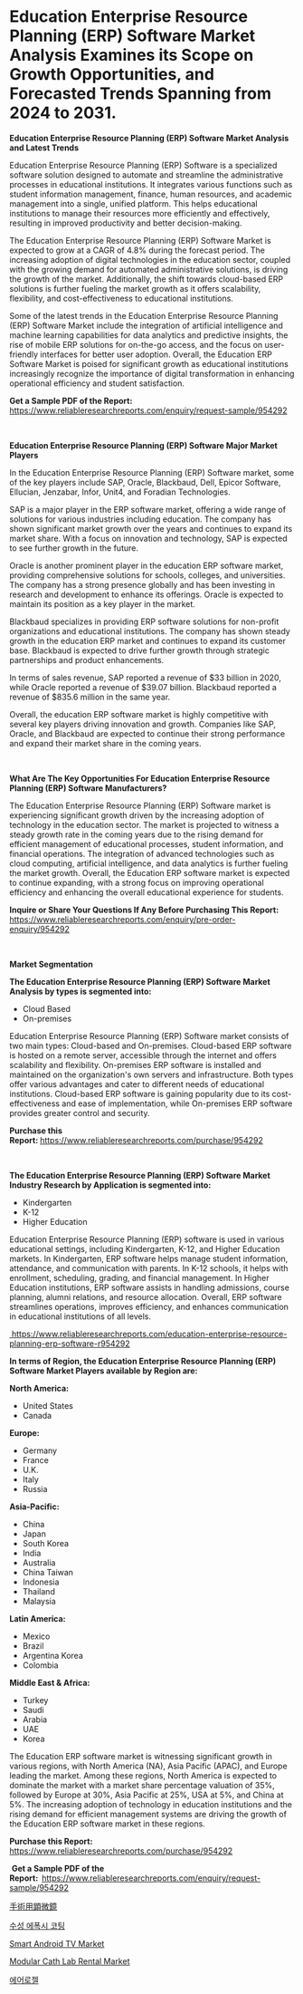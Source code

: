 <p><h1>Education Enterprise Resource Planning (ERP) Software Market Analysis Examines its Scope on Growth Opportunities, and Forecasted Trends Spanning from 2024 to 2031.</h1></p><p><strong>Education Enterprise Resource Planning (ERP) Software Market Analysis and Latest Trends</strong></p>
<p><p>Education Enterprise Resource Planning (ERP) Software is a specialized software solution designed to automate and streamline the administrative processes in educational institutions. It integrates various functions such as student information management, finance, human resources, and academic management into a single, unified platform. This helps educational institutions to manage their resources more efficiently and effectively, resulting in improved productivity and better decision-making.</p><p>The Education Enterprise Resource Planning (ERP) Software Market is expected to grow at a CAGR of 4.8% during the forecast period. The increasing adoption of digital technologies in the education sector, coupled with the growing demand for automated administrative solutions, is driving the growth of the market. Additionally, the shift towards cloud-based ERP solutions is further fueling the market growth as it offers scalability, flexibility, and cost-effectiveness to educational institutions.</p><p>Some of the latest trends in the Education Enterprise Resource Planning (ERP) Software Market include the integration of artificial intelligence and machine learning capabilities for data analytics and predictive insights, the rise of mobile ERP solutions for on-the-go access, and the focus on user-friendly interfaces for better user adoption. Overall, the Education ERP Software Market is poised for significant growth as educational institutions increasingly recognize the importance of digital transformation in enhancing operational efficiency and student satisfaction.</p></p>
<p><strong>Get a Sample PDF of the Report:&nbsp;</strong> <a href="https://www.reliableresearchreports.com/enquiry/request-sample/954292">https://www.reliableresearchreports.com/enquiry/request-sample/954292</a></p>
<p>&nbsp;</p>
<p><strong>Education Enterprise Resource Planning (ERP) Software Major Market Players</strong></p>
<p><p>In the Education Enterprise Resource Planning (ERP) Software market, some of the key players include SAP, Oracle, Blackbaud, Dell, Epicor Software, Ellucian, Jenzabar, Infor, Unit4, and Foradian Technologies. </p><p>SAP is a major player in the ERP software market, offering a wide range of solutions for various industries including education. The company has shown significant market growth over the years and continues to expand its market share. With a focus on innovation and technology, SAP is expected to see further growth in the future.</p><p>Oracle is another prominent player in the education ERP software market, providing comprehensive solutions for schools, colleges, and universities. The company has a strong presence globally and has been investing in research and development to enhance its offerings. Oracle is expected to maintain its position as a key player in the market.</p><p>Blackbaud specializes in providing ERP software solutions for non-profit organizations and educational institutions. The company has shown steady growth in the education ERP market and continues to expand its customer base. Blackbaud is expected to drive further growth through strategic partnerships and product enhancements.</p><p>In terms of sales revenue, SAP reported a revenue of $33 billion in 2020, while Oracle reported a revenue of $39.07 billion. Blackbaud reported a revenue of $835.6 million in the same year.</p><p>Overall, the education ERP software market is highly competitive with several key players driving innovation and growth. Companies like SAP, Oracle, and Blackbaud are expected to continue their strong performance and expand their market share in the coming years.</p></p>
<p>&nbsp;</p>
<p><strong>What Are The Key Opportunities For Education Enterprise Resource Planning (ERP) Software Manufacturers?</strong></p>
<p><p>The Education Enterprise Resource Planning (ERP) Software market is experiencing significant growth driven by the increasing adoption of technology in the education sector. The market is projected to witness a steady growth rate in the coming years due to the rising demand for efficient management of educational processes, student information, and financial operations. The integration of advanced technologies such as cloud computing, artificial intelligence, and data analytics is further fueling the market growth. Overall, the Education ERP software market is expected to continue expanding, with a strong focus on improving operational efficiency and enhancing the overall educational experience for students.</p></p>
<p><strong>Inquire or Share Your Questions If Any Before Purchasing This Report:</strong> <a href="https://www.reliableresearchreports.com/enquiry/pre-order-enquiry/954292">https://www.reliableresearchreports.com/enquiry/pre-order-enquiry/954292</a></p>
<p>&nbsp;</p>
<p><strong>Market Segmentation</strong></p>
<p><strong>The Education Enterprise Resource Planning (ERP) Software Market Analysis by types is segmented into:</strong></p>
<p><ul><li>Cloud Based</li><li>On-premises</li></ul></p>
<p><p>Education Enterprise Resource Planning (ERP) Software market consists of two main types: Cloud-based and On-premises. Cloud-based ERP software is hosted on a remote server, accessible through the internet and offers scalability and flexibility. On-premises ERP software is installed and maintained on the organization's own servers and infrastructure. Both types offer various advantages and cater to different needs of educational institutions. Cloud-based ERP software is gaining popularity due to its cost-effectiveness and ease of implementation, while On-premises ERP software provides greater control and security.</p></p>
<p><strong>Purchase this Report:&nbsp;</strong><a href="https://www.reliableresearchreports.com/purchase/954292">https://www.reliableresearchreports.com/purchase/954292</a></p>
<p>&nbsp;</p>
<p><strong>The Education Enterprise Resource Planning (ERP) Software Market Industry Research by Application is segmented into:</strong></p>
<p><ul><li>Kindergarten</li><li>K-12</li><li>Higher Education</li></ul></p>
<p><p>Education Enterprise Resource Planning (ERP) software is used in various educational settings, including Kindergarten, K-12, and Higher Education markets. In Kindergarten, ERP software helps manage student information, attendance, and communication with parents. In K-12 schools, it helps with enrollment, scheduling, grading, and financial management. In Higher Education institutions, ERP software assists in handling admissions, course planning, alumni relations, and resource allocation. Overall, ERP software streamlines operations, improves efficiency, and enhances communication in educational institutions of all levels.</p></p>
<p><a href="https://www.reliableresearchreports.com/education-enterprise-resource-planning-erp-software-r954292">&nbsp;https://www.reliableresearchreports.com/education-enterprise-resource-planning-erp-software-r954292</a></p>
<p><strong>In terms of Region, the Education Enterprise Resource Planning (ERP) Software Market Players available by Region are:</strong></p>
<p>
    <p> <strong> North America: </strong>
        <ul>
            <li>United States</li>
            <li>Canada</li>
        </ul>
        </p> 
    <p> <strong> Europe: </strong>
        <ul>
            <li>Germany</li>
            <li>France</li>
            <li>U.K.</li>
            <li>Italy</li>
            <li>Russia</li>
        </ul>
        </p> 
    <p> <strong> Asia-Pacific: </strong>
        <ul>
            <li>China</li>
            <li>Japan</li>
            <li>South Korea</li>
            <li>India</li>
            <li>Australia</li>
            <li>China Taiwan</li>
            <li>Indonesia</li>
            <li>Thailand</li>
            <li>Malaysia</li>
        </ul>
        </p> 
    <p> <strong> Latin America: </strong>
        <ul>
            <li>Mexico</li>
            <li>Brazil</li>
            <li>Argentina Korea</li>
            <li>Colombia</li>
        </ul>
        </p> 
    <p> <strong> Middle East & Africa: </strong>
        <ul>
            <li>Turkey</li>
            <li>Saudi</li>
            <li>Arabia</li>
            <li>UAE</li>
            <li>Korea</li>
        </ul>
    </p>
    </p>
<p><p>The Education ERP software market is witnessing significant growth in various regions, with North America (NA), Asia Pacific (APAC), and Europe leading the market. Among these regions, North America is expected to dominate the market with a market share percentage valuation of 35%, followed by Europe at 30%, Asia Pacific at 25%, USA at 5%, and China at 5%. The increasing adoption of technology in education institutions and the rising demand for efficient management systems are driving the growth of the Education ERP software market in these regions.</p></p>
<p><strong>Purchase this Report: </strong><a href="https://www.reliableresearchreports.com/purchase/954292">https://www.reliableresearchreports.com/purchase/954292</a></p>
<p>&nbsp;<strong>Get a Sample PDF of the Report:&nbsp;&nbsp;</strong><a href="https://www.reliableresearchreports.com/enquiry/request-sample/954292">https://www.reliableresearchreports.com/enquiry/request-sample/954292</a></p>
<p><strong></strong></p>
<p><p><a href="https://github.com/mares423/Market-Research-Report-List-1/blob/main/569504361512.md">手術用顕微鏡</a></p><p><a href="https://github.com/JeromeRtyau89966/Market-Research-Report-List-1/blob/main/593782360373.md">수성 에폭시 코팅</a></p><p><a href="https://issuu.com/reportprime-2/docs/smart-android-tv-market-size-2030.pptx">Smart Android TV Market</a></p><p><a href="https://www.linkedin.com/pulse/modular-cath-lab-rental-market-analysis-examines-its-scope-y4dof">Modular Cath Lab Rental Market</a></p><p><a href="https://github.com/hook46569/Market-Research-Report-List-1/blob/main/508459460374.md">에어로젤</a></p></p>